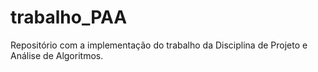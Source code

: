 # trabalho_PAA
Repositório com a implementação do trabalho da Disciplina de Projeto e Análise de Algoritmos.
